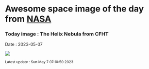 
# Awesome space image of the day from [NASA](https://api.nasa.gov/)

### Today image : The Helix Nebula from CFHT
Date : 2023-05-07

![](https://apod.nasa.gov/apod/image/2305/Helix2_CFHT_960.jpg)

<small>Latest update : Sun May  7 07:10:50 2023</small>
        